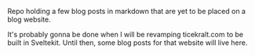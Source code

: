 Repo holding a few blog posts in markdown that are yet to be placed on a blog website.

It's probably gonna be done when I will be revamping ticekralt.com to be built in Sveltekit. Until then, some blog posts for that website will live here.